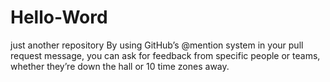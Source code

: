 # Hello-Word
just another repository
By using GitHub’s @mention system in your pull request message, you can ask for feedback from specific people or teams, whether they’re down the hall or 10 time zones away.
